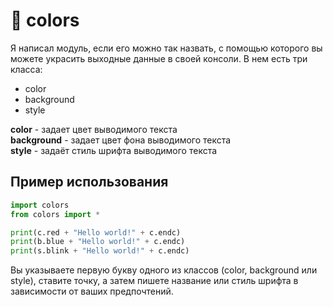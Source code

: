# 🌈 colors
Я написал модуль, если его можно так назвать, с помощью которого вы можете украсить выходные данные в своей консоли. В нем есть три класса:
- color
- background
- style

**color** - задает цвет выводимого текста\
**background** - задает цвет фона выводимого текста\
**style** - задаёт стиль шрифта выводимого текста

## Пример использования

```py
import colors
from colors import *

print(c.red + "Hello world!" + c.endc)
print(b.blue + "Hello world!" + c.endc)
print(s.blink + "Hello world!" + c.endc)
```


Вы указываете первую букву одного из классов (color, background или style), ставите точку, а затем пишете название или стиль шрифта в зависимости от ваших предпочтений.
